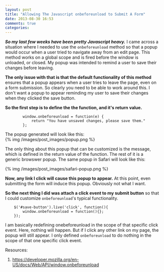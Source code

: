 ```yaml
---
layout: post
title: "Allowing The Javascript onbeforeunload to Submit A Form"
date: 2013-08-30 16:53
comments: true
categories: 
---
```

<script type="text/javascript">

  var _gaq = _gaq || [];
  _gaq.push(['_setAccount', 'UA-38989132-1']);
  _gaq.push(['_trackPageview']);

  (function() {
    var ga = document.createElement('script'); ga.type = 'text/javascript'; ga.async = true;
    ga.src = ('https:' == document.location.protocol ? 'https://ssl' : 'http://www') + '.google-analytics.com/ga.js';
    var s = document.getElementsByTagName('script')[0]; s.parentNode.insertBefore(ga, s);
  })();

</script>

***So my last few weeks have been pretty Javascript heavy.*** I came across a situation where I needed to use the `onbeforeunload` method so that a popup would occur when a user tried to navigate away from an edit page. This method works on a global scope and is fired before the window is unloaded, or closed.  My popup was intended to remind a user to save their changes before leaving.

__The only issue with that is that the default functionality of this method__ ensures that a popup appears when a user tries to leave the page, even on a form submission. So clearly you need to be able to work around this. I don't want a popup to appear reminding my user to save their changes when they clicked the save button. 

__So the first step is to define the the function, and it's return value.__

			window.onbeforeunload = function(e) { 
        		return "You have unsaved changes, please save them."
       		};

The popup generated will look like this:<br>
{% img /images/post_images/popup.png %}


The only thing about this popup that can be customized is the message, which is defined in the return value of the function. The rest of it is a generic browswer popup. The same popup in Safari will look like this:<br>

{% img /images/post_images/safari-popup.png %}

__Now, any link I click will cause this popup to appear.__ At this point, even submitting the form will induce this popup. Obviously not what I want. 

__So the next thing I did was attach a click event to my submit button__ so that I could customize `onbeforeunload`'s typical functionality. 

		$('#save-button').live('click', function(){
			window.onbeforeunload = function(){};
		});

I am basically redefining onebeforeunload in the scope of that specific click event. Here, nothing will happen. But if I click any other link on my page, the popup will still appear. I only defined `onbeforeunload` to do nothing in the scope of that one specific click event.

Resources:<br>
1. https://developer.mozilla.org/en-US/docs/Web/API/window.onbeforeunload <br>


			